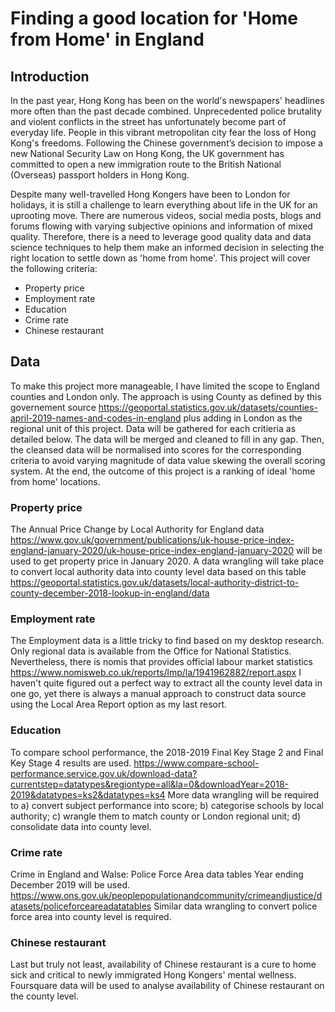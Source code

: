 # Finding a good location for 'Home from Home' in England
## Introduction
In the past year, Hong Kong has been on the world's newspapers' headlines more often than the past decade combined. Unprecedented police brutality and violent conflicts in the street has unfortunately become part of everyday life. People in this vibrant metropolitan city fear the loss of Hong Kong's freedoms. Following the Chinese government’s decision to impose a new National Security Law on Hong Kong, the UK government has committed to open a new immigration route to the British National (Overseas) passport holders in Hong Kong.

Despite many well-travelled Hong Kongers have been to London for holidays, it is still a challenge to learn everything about life in the UK for an uprooting move. There are numerous videos, social media posts, blogs and forums flowing with varying subjective opinions and information of mixed quality. Therefore, there is a need to leverage good quality data and data science techniques to help them make an informed decision in selecting the right location to settle down as 'home from home'. This project will cover the following criteria:

- Property price
- Employment rate
- Education
- Crime rate
- Chinese restaurant

## Data
To make this project more manageable, I have limited the scope to England counties and London only. The approach is using County as defined by this governement source https://geoportal.statistics.gov.uk/datasets/counties-april-2019-names-and-codes-in-england plus adding in London as the regional unit of this project. Data will be gathered for each critieria as detailed below. The data will be merged and cleaned to fill in any gap. Then, the cleansed data will be normalised into scores for the corresponding criteria to avoid varying magnitude of data value skewing the overall scoring system. At the end, the outcome of this project is a ranking of ideal 'home from home' locations.

### Property price
The Annual Price Change by Local Authority for England data https://www.gov.uk/government/publications/uk-house-price-index-england-january-2020/uk-house-price-index-england-january-2020 will be used to get property price in January 2020. A data wrangling will take place to convert local authority data into county level data based on this table https://geoportal.statistics.gov.uk/datasets/local-authority-district-to-county-december-2018-lookup-in-england/data  

### Employment rate
The Employment data is a little tricky to find based on my desktop research. Only regional data is available from the Office for National Statistics. Nevertheless, there is nomis that provides official labour market statistics https://www.nomisweb.co.uk/reports/lmp/la/1941962882/report.aspx I haven't quite figured out a perfect way to extract all the county level data in one go, yet there is always a manual approach to construct data source using the Local Area Report option as my last resort.

### Education
To compare school performance, the 2018-2019 Final Key Stage 2 and Final Key Stage 4 results are used. https://www.compare-school-performance.service.gov.uk/download-data?currentstep=datatypes&regiontype=all&la=0&downloadYear=2018-2019&datatypes=ks2&datatypes=ks4 More data wrangling will be required to a) convert subject performance into score; b) categorise schools by local authority; c) wrangle them to match county or London regional unit; d) consolidate data into county level.

### Crime rate
Crime in England and Walse: Police Force Area data tables Year ending December 2019 will be used. https://www.ons.gov.uk/peoplepopulationandcommunity/crimeandjustice/datasets/policeforceareadatatables Similar data wrangling to convert police force area into county level is required.

### Chinese restaurant
Last but truly not least, availability of Chinese restaurant is a cure to home sick and critical to newly immigrated Hong Kongers' mental wellness. Foursquare data will be used to analyse availability of Chinese restaurant on the county level.
